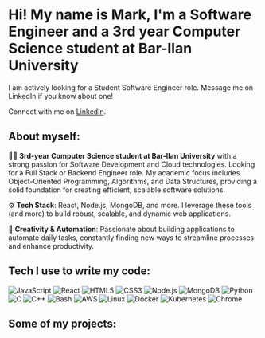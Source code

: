 # Hi! My name is Mark, I'm a Software Engineer and a 3rd year Computer Science student at Bar-Ilan University

I am actively looking for a Student Software Engineer role. Message me on LinkedIn if you know about one!

Connect with me on [LinkedIn](https://www.linkedin.com/in/mark-sheinberg-658121248/).

## About myself:
👨‍💻 **3rd-year Computer Science student at Bar-Ilan University** with a strong passion for Software Development and Cloud technologies. Looking for a Full Stack or Backend Engineer role. My academic focus includes Object-Oriented Programming, Algorithms, and Data Structures, providing a solid foundation for creating efficient, scalable software solutions.

⚙️ **Tech Stack**: React, Node.js, MongoDB, and more. I leverage these tools (and more) to build robust, scalable, and dynamic web applications.

🎨 **Creativity & Automation**: Passionate about building applications to automate daily tasks, constantly finding new ways to streamline processes and enhance productivity.

## Tech I use to write my code:
![JavaScript](https://img.shields.io/badge/JavaScript-F7DF1E?logo=javascript&logoColor=black)
![React](https://img.shields.io/badge/React-61DAFB?logo=react&logoColor=white)
![HTML5](https://img.shields.io/badge/HTML5-E34F26?logo=html5&logoColor=white)
![CSS3](https://img.shields.io/badge/CSS3-1572B6?logo=css3&logoColor=white)
![Node.js](https://img.shields.io/badge/Node.js-339933?logo=node.js&logoColor=white)
![MongoDB](https://img.shields.io/badge/MongoDB-47A248?logo=mongodb&logoColor=white)
![Python](https://img.shields.io/badge/Python-3776AB?logo=python&logoColor=white)
![C](https://img.shields.io/badge/C-A8B9CC?logo=c&logoColor=black)
![C++](https://img.shields.io/badge/C++-00599C?logo=c%2B%2B&logoColor=white)
![Bash](https://img.shields.io/badge/Bash-4EAA25?logo=gnubash&logoColor=white)
![AWS](https://img.shields.io/badge/Amazon%20AWS-232F3E?logo=amazonaws&logoColor=white)
![Linux](https://img.shields.io/badge/Linux-FCC624?logo=linux&logoColor=black)
![Docker](https://img.shields.io/badge/Docker-2496ED?logo=docker&logoColor=white)
![Kubernetes](https://img.shields.io/badge/Kubernetes-326CE5?logo=kubernetes&logoColor=white)
![Chrome](https://img.shields.io/badge/Chrome-4285F4?logo=googlechrome&logoColor=white)

## Some of my projects:
